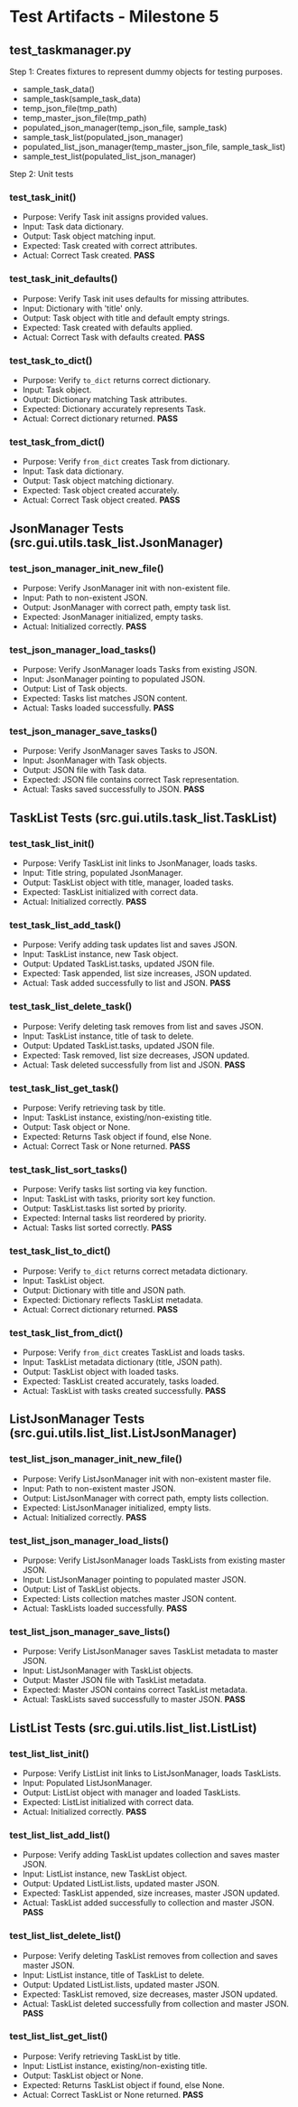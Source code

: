 # Test Artifacts - Milestone 5

## test_taskmanager.py
Step 1: Creates fixtures to represent dummy objects for testing purposes.

- sample_task_data()
- sample_task(sample_task_data)
- temp_json_file(tmp_path)
- temp_master_json_file(tmp_path)
- populated_json_manager(temp_json_file, sample_task)
- sample_task_list(populated_json_manager)
- populated_list_json_manager(temp_master_json_file, sample_task_list)
- sample_test_list(populated_list_json_manager)

Step 2: Unit tests

### test_task_init()
- Purpose: Verify Task init assigns provided values.
- Input: Task data dictionary.
- Output: Task object matching input.
- Expected: Task created with correct attributes.
- Actual: Correct Task created. 
**PASS**

### test_task_init_defaults()
- Purpose: Verify Task init uses defaults for missing attributes.
- Input: Dictionary with 'title' only.
- Output: Task object with title and default empty strings.
- Expected: Task created with defaults applied.
- Actual: Correct Task with defaults created. 
**PASS**

### test_task_to_dict()
- Purpose: Verify `to_dict` returns correct dictionary.
- Input: Task object.
- Output: Dictionary matching Task attributes.
- Expected: Dictionary accurately represents Task.
- Actual: Correct dictionary returned. 
**PASS**

### test_task_from_dict()
- Purpose: Verify `from_dict` creates Task from dictionary.
- Input: Task data dictionary.
- Output: Task object matching dictionary.
- Expected: Task object created accurately.
- Actual: Correct Task object created. 
**PASS**

## JsonManager Tests (src.gui.utils.task_list.JsonManager)

### test_json_manager_init_new_file()
- Purpose: Verify JsonManager init with non-existent file.
- Input: Path to non-existent JSON.
- Output: JsonManager with correct path, empty task list.
- Expected: JsonManager initialized, empty tasks.
- Actual: Initialized correctly. 
**PASS**

### test_json_manager_load_tasks()
- Purpose: Verify JsonManager loads Tasks from existing JSON.
- Input: JsonManager pointing to populated JSON.
- Output: List of Task objects.
- Expected: Tasks list matches JSON content.
- Actual: Tasks loaded successfully. 
**PASS**

### test_json_manager_save_tasks()
- Purpose: Verify JsonManager saves Tasks to JSON.
- Input: JsonManager with Task objects.
- Output: JSON file with Task data.
- Expected: JSON file contains correct Task representation.
- Actual: Tasks saved successfully to JSON. 
**PASS**

## TaskList Tests (src.gui.utils.task_list.TaskList)

### test_task_list_init()
- Purpose: Verify TaskList init links to JsonManager, loads tasks.
- Input: Title string, populated JsonManager.
- Output: TaskList object with title, manager, loaded tasks.
- Expected: TaskList initialized with correct data.
- Actual: Initialized correctly. 
**PASS**

### test_task_list_add_task()
- Purpose: Verify adding task updates list and saves JSON.
- Input: TaskList instance, new Task object.
- Output: Updated TaskList.tasks, updated JSON file.
- Expected: Task appended, list size increases, JSON updated.
- Actual: Task added successfully to list and JSON. 
**PASS**

### test_task_list_delete_task()
- Purpose: Verify deleting task removes from list and saves JSON.
- Input: TaskList instance, title of task to delete.
- Output: Updated TaskList.tasks, updated JSON file.
- Expected: Task removed, list size decreases, JSON updated.
- Actual: Task deleted successfully from list and JSON. 
**PASS**

### test_task_list_get_task()
- Purpose: Verify retrieving task by title.
- Input: TaskList instance, existing/non-existing title.
- Output: Task object or None.
- Expected: Returns Task object if found, else None.
- Actual: Correct Task or None returned. 
**PASS**

### test_task_list_sort_tasks()
- Purpose: Verify tasks list sorting via key function.
- Input: TaskList with tasks, priority sort key function.
- Output: TaskList.tasks list sorted by priority.
- Expected: Internal tasks list reordered by priority.
- Actual: Tasks list sorted correctly. 
**PASS**

### test_task_list_to_dict()
- Purpose: Verify `to_dict` returns correct metadata dictionary.
- Input: TaskList object.
- Output: Dictionary with title and JSON path.
- Expected: Dictionary reflects TaskList metadata.
- Actual: Correct dictionary returned. 
**PASS**

### test_task_list_from_dict()
- Purpose: Verify `from_dict` creates TaskList and loads tasks.
- Input: TaskList metadata dictionary (title, JSON path).
- Output: TaskList object with loaded tasks.
- Expected: TaskList created accurately, tasks loaded.
- Actual: TaskList with tasks created successfully.
**PASS**

## ListJsonManager Tests (src.gui.utils.list_list.ListJsonManager)

### test_list_json_manager_init_new_file()
- Purpose: Verify ListJsonManager init with non-existent master file.
- Input: Path to non-existent master JSON.
- Output: ListJsonManager with correct path, empty lists collection.
- Expected: ListJsonManager initialized, empty lists.
- Actual: Initialized correctly.
**PASS**

### test_list_json_manager_load_lists()
- Purpose: Verify ListJsonManager loads TaskLists from existing master JSON.
- Input: ListJsonManager pointing to populated master JSON.
- Output: List of TaskList objects.
- Expected: Lists collection matches master JSON content.
- Actual: TaskLists loaded successfully.
**PASS**

### test_list_json_manager_save_lists()
- Purpose: Verify ListJsonManager saves TaskList metadata to master JSON.
- Input: ListJsonManager with TaskList objects.
- Output: Master JSON file with TaskList metadata.
- Expected: Master JSON contains correct TaskList metadata.
- Actual: TaskLists saved successfully to master JSON.
**PASS**

## ListList Tests (src.gui.utils.list_list.ListList)

### test_list_list_init()
- Purpose: Verify ListList init links to ListJsonManager, loads TaskLists.
- Input: Populated ListJsonManager.
- Output: ListList object with manager and loaded TaskLists.
- Expected: ListList initialized with correct data.
- Actual: Initialized correctly.
**PASS**

### test_list_list_add_list()
- Purpose: Verify adding TaskList updates collection and saves master JSON.
- Input: ListList instance, new TaskList object.
- Output: Updated ListList.lists, updated master JSON.
- Expected: TaskList appended, size increases, master JSON updated.
- Actual: TaskList added successfully to collection and master JSON.
**PASS**

### test_list_list_delete_list()
- Purpose: Verify deleting TaskList removes from collection and saves master JSON.
- Input: ListList instance, title of TaskList to delete.
- Output: Updated ListList.lists, updated master JSON.
- Expected: TaskList removed, size decreases, master JSON updated.
- Actual: TaskList deleted successfully from collection and master JSON.
**PASS**

### test_list_list_get_list()
- Purpose: Verify retrieving TaskList by title.
- Input: ListList instance, existing/non-existing title.
- Output: TaskList object or None.
- Expected: Returns TaskList object if found, else None.
- Actual: Correct TaskList or None returned.
**PASS**